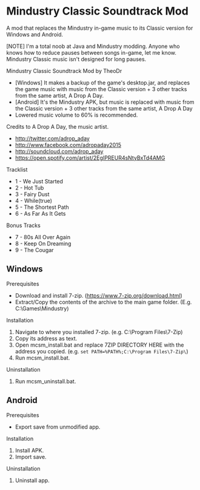 # Mindustry Classic Soundtrack Mod
A mod that replaces the Mindustry in-game music to its Classic version for Windows and Android.

[NOTE]
I'm a total noob at Java and Mindustry modding.
Anyone who knows how to reduce pauses between songs in-game, let me know.
Mindustry Classic music isn't designed for long pauses.

Mindustry Classic Soundtrack Mod by TheoDr
- [Windows] It makes a backup of the game's desktop.jar, 
  and replaces the game music with music from the Classic version + 3 other tracks from the same artist, A Drop A Day.
- [Android] It's the Mindustry APK, but music is replaced with music from the Classic version + 3 other tracks from the same artist, A Drop A Day
- Lowered music volume to 60% is recommended.

Credits to A Drop A Day, the music artist.
- http://twitter.com/adrop_aday
- http://www.facebook.com/adropaday2015
- http://soundcloud.com/adrop_aday
- https://open.spotify.com/artist/2EgIPREUR4sNtyBxTd4AMG

Tracklist
- 1 - We Just Started
- 2 - Hot Tub
- 3 - Fairy Dust
- 4 - While(true)
- 5 - The Shortest Path
- 6 - As Far As It Gets

Bonus Tracks
- 7 - 80s All Over Again
- 8 - Keep On Dreaming
- 9 - The Cougar

## Windows

Prerequisites
- Download and install 7-zip. (https://www.7-zip.org/download.html)
- Extract/Copy the contents of the archive to the main game folder. (E.g. C:\Games\Mindustry\)

Installation
1. Navigate to where you installed 7-zip. (e.g. C:\Program Files\7-Zip)
2. Copy its address as text.
3. Open mcsm_install.bat and replace 7ZIP DIRECTORY HERE with the address you copied.
   (e.g. `set PATH=%PATH%;C:\Program Files\7-Zip\`)
4. Run mcsm_install.bat.

Uninstallation
1. Run mcsm_uninstall.bat.

## Android

Prerequisites
- Export save from unmodified app.

Installation
1. Install APK.
2. Import save.

Uninstallation
1. Uninstall app.
